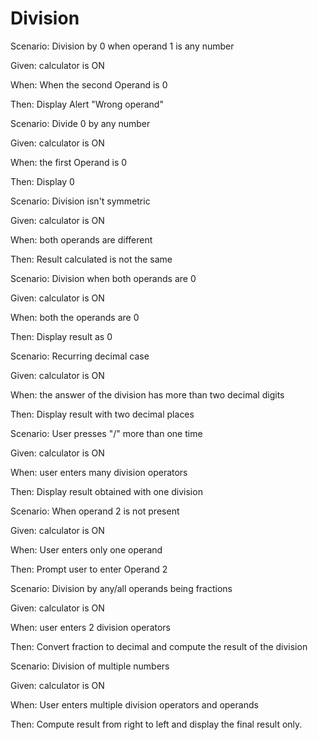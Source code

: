 # Division

Scenario: Division by 0 when operand 1 is any number

  Given: calculator is ON

  When: When the second Operand is 0

  Then: Display Alert "Wrong operand"

Scenario: Divide 0 by any number

Given: calculator is ON

When: the first Operand is 0

Then: Display 0

Scenario: Division isn't symmetric

Given: calculator is ON

When: both operands are different

Then: Result calculated is not the same

Scenario: Division when both operands are 0

Given: calculator is ON

When: both the operands are 0

Then: Display result as 0

Scenario: Recurring decimal case

Given: calculator is ON

When: the answer of the division has more than two decimal digits

Then: Display result with two decimal places

Scenario: User presses "/" more than one time

Given: calculator is ON

When: user enters many division operators

Then: Display result obtained with one division

Scenario: When operand 2 is not present

Given: calculator is ON

When: User enters only one operand

Then: Prompt user to enter Operand 2

Scenario: Division by any/all operands being fractions

Given: calculator is ON

When: user enters 2 division operators

Then: Convert fraction to decimal and
compute the result of the division

Scenario: Division of multiple numbers

Given: calculator is ON

When: User enters multiple division operators and operands

Then: Compute result from right to left
and display the final result only.

